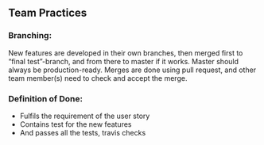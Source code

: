 ## Team Practices


### Branching:

New features are developed in their own branches, then merged first to “final test”-branch, and from there to master if it works.
Master should always be production-ready.
Merges are done using pull request, and other team member(s) need to check and accept the merge.


### Definition of Done:
 * Fulfils the requirement of the user story
 * Contains test for the new features
 * And passes all the tests, travis checks 
 